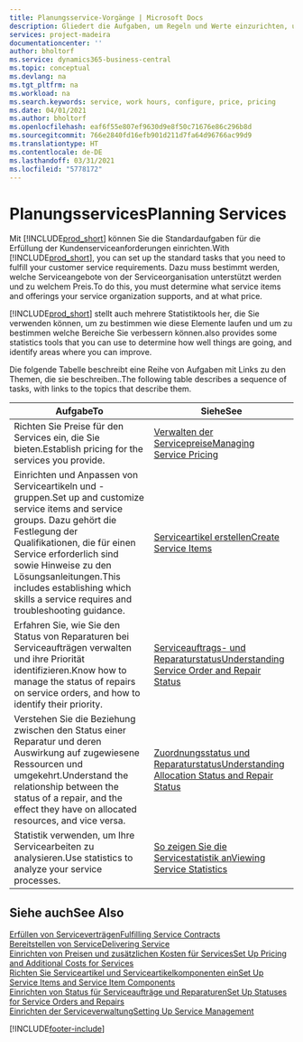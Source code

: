 ```yaml
---
title: Planungsservice-Vorgänge | Microsoft Docs
description: Gliedert die Aufgaben, um Regeln und Werte einzurichten, um Ihre Servicerichtlinien und Arbeitsgänge zu definieren.
services: project-madeira
documentationcenter: ''
author: bholtorf
ms.service: dynamics365-business-central
ms.topic: conceptual
ms.devlang: na
ms.tgt_pltfrm: na
ms.workload: na
ms.search.keywords: service, work hours, configure, price, pricing
ms.date: 04/01/2021
ms.author: bholtorf
ms.openlocfilehash: eaf6f55e807ef9630d9e8f50c71676e86c296b8d
ms.sourcegitcommit: 766e2840fd16efb901d211d7fa64d96766ac99d9
ms.translationtype: HT
ms.contentlocale: de-DE
ms.lasthandoff: 03/31/2021
ms.locfileid: "5778172"
---
```

# <a name="planning-services"></a><span data-ttu-id="3fe7e-103">Planungsservices</span><span class="sxs-lookup"><span data-stu-id="3fe7e-103">Planning Services</span></span>
<span data-ttu-id="3fe7e-104">Mit [!INCLUDE[prod_short](includes/prod_short.md)] können Sie die Standardaufgaben für die Erfüllung der Kundenserviceanforderungen einrichten.</span><span class="sxs-lookup"><span data-stu-id="3fe7e-104">With [!INCLUDE[prod_short](includes/prod_short.md)], you can set up the standard tasks that you need to fulfill your customer service requirements.</span></span> <span data-ttu-id="3fe7e-105">Dazu muss bestimmt werden, welche Serviceangebote von der Serviceorganisation unterstützt werden und zu welchem Preis.</span><span class="sxs-lookup"><span data-stu-id="3fe7e-105">To do this, you must determine what service items and offerings your service organization supports, and at what price.</span></span>   

[!INCLUDE[prod_short](includes/prod_short.md)] <span data-ttu-id="3fe7e-106">stellt auch mehrere Statistiktools her, die Sie verwenden können, um zu bestimmen wie diese Elemente laufen und um zu bestimmen welche Bereiche Sie verbessern können.</span><span class="sxs-lookup"><span data-stu-id="3fe7e-106">also provides some statistics tools that you can use to determine how well things are going, and identify areas where you can improve.</span></span>
  
<span data-ttu-id="3fe7e-107">Die folgende Tabelle beschreibt eine Reihe von Aufgaben mit Links zu den Themen, die sie beschreiben..</span><span class="sxs-lookup"><span data-stu-id="3fe7e-107">The following table describes a sequence of tasks, with links to the topics that describe them.</span></span>   
  
|<span data-ttu-id="3fe7e-108">**Aufgabe**</span><span class="sxs-lookup"><span data-stu-id="3fe7e-108">**To**</span></span>|<span data-ttu-id="3fe7e-109">**Siehe**</span><span class="sxs-lookup"><span data-stu-id="3fe7e-109">**See**</span></span>|  
|------------|-------------|  
|<span data-ttu-id="3fe7e-110">Richten Sie Preise für den Services ein, die Sie bieten.</span><span class="sxs-lookup"><span data-stu-id="3fe7e-110">Establish pricing for the services you provide.</span></span>|[<span data-ttu-id="3fe7e-111">Verwalten der Servicepreise</span><span class="sxs-lookup"><span data-stu-id="3fe7e-111">Managing Service Pricing</span></span>](service-service-price-management.md)|
|<span data-ttu-id="3fe7e-112">Einrichten und Anpassen von Serviceartikeln und -gruppen.</span><span class="sxs-lookup"><span data-stu-id="3fe7e-112">Set up and customize service items and service groups.</span></span> <span data-ttu-id="3fe7e-113">Dazu gehört die Festlegung der Qualifikationen, die für einen Service erforderlich sind sowie Hinweise zu den Lösungsanleitungen.</span><span class="sxs-lookup"><span data-stu-id="3fe7e-113">This includes establishing which skills a service requires and troubleshooting guidance.</span></span>| [<span data-ttu-id="3fe7e-114">Serviceartikel erstellen</span><span class="sxs-lookup"><span data-stu-id="3fe7e-114">Create Service Items</span></span>](service-how-to-create-service-items.md)|  
|<span data-ttu-id="3fe7e-115">Erfahren Sie, wie Sie den Status von Reparaturen bei Serviceaufträgen verwalten und ihre Priorität identifizieren.</span><span class="sxs-lookup"><span data-stu-id="3fe7e-115">Know how to manage the status of repairs on service orders, and how to identify their priority.</span></span>|[<span data-ttu-id="3fe7e-116">Serviceauftrags- und Reparaturstatus</span><span class="sxs-lookup"><span data-stu-id="3fe7e-116">Understanding Service Order and Repair Status</span></span>](service-service-order-status-and-repair-status.md)|  
|<span data-ttu-id="3fe7e-117">Verstehen Sie die Beziehung zwischen den Status einer Reparatur und deren Auswirkung auf zugewiesene Ressourcen und umgekehrt.</span><span class="sxs-lookup"><span data-stu-id="3fe7e-117">Understand the relationship between the status of a repair, and the effect they have on allocated resources, and vice versa.</span></span>|[<span data-ttu-id="3fe7e-118">Zuordnungsstatus und Reparaturstatus</span><span class="sxs-lookup"><span data-stu-id="3fe7e-118">Understanding Allocation Status and Repair Status</span></span>](service-allocation-status-and-repair-status.md)|  
|<span data-ttu-id="3fe7e-119">Statistik verwenden, um Ihre Servicearbeiten zu analysieren.</span><span class="sxs-lookup"><span data-stu-id="3fe7e-119">Use statistics to analyze your service processes.</span></span> | [<span data-ttu-id="3fe7e-120">So zeigen Sie die Servicestatistik an</span><span class="sxs-lookup"><span data-stu-id="3fe7e-120">Viewing Service Statistics</span></span>](service-service-statistics.md) |

## <a name="see-also"></a><span data-ttu-id="3fe7e-121">Siehe auch</span><span class="sxs-lookup"><span data-stu-id="3fe7e-121">See Also</span></span>
[<span data-ttu-id="3fe7e-122">Erfüllen von Serviceverträgen</span><span class="sxs-lookup"><span data-stu-id="3fe7e-122">Fulfilling Service Contracts</span></span>](service-fulfill-service-contracts.md)  
[<span data-ttu-id="3fe7e-123">Bereitstellen von Service</span><span class="sxs-lookup"><span data-stu-id="3fe7e-123">Delivering Service</span></span>](service-deliver-service.md)  
[<span data-ttu-id="3fe7e-124">Einrichten von Preisen und zusätzlichen Kosten für Services</span><span class="sxs-lookup"><span data-stu-id="3fe7e-124">Set Up Pricing and Additional Costs for Services</span></span>](service-how-setup-service-costs-pricing.md)  
[<span data-ttu-id="3fe7e-125">Richten Sie Serviceartikel und Serviceartikelkomponenten ein</span><span class="sxs-lookup"><span data-stu-id="3fe7e-125">Set Up Service Items and Service Item Components</span></span>](service-how-setup-service-items.md)  
[<span data-ttu-id="3fe7e-126">Einrichten von Status für Serviceaufträge und Reparaturen</span><span class="sxs-lookup"><span data-stu-id="3fe7e-126">Set Up Statuses for Service Orders and Repairs</span></span>](service-order-repair-status.md)  
[<span data-ttu-id="3fe7e-127">Einrichten der Serviceverwaltung</span><span class="sxs-lookup"><span data-stu-id="3fe7e-127">Setting Up Service Management</span></span>](service-setup-service.md)  


[!INCLUDE[footer-include](includes/footer-banner.md)]
